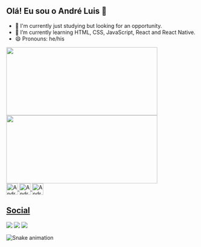 ## Olá! Eu sou o André Luis 👋

- 🔭 I'm currently just studying but looking for an opportunity.
- 🌱 I’m currently learning HTML, CSS, JavaScript, React and React Native.
- 😄 Pronouns: he/his

<div>
  <a href="https://github.com/delzinnr">
  <img height="180em" width="400em" src="https://github-readme-stats.vercel.app/api?username=delzinnr&show_icons=true&theme=midnight-purple"/>
  <img height="180em" width="400em" src="https://github-readme-stats.vercel.app/api/top-langs/?username=anuraghazra&layout=compact&theme=midnight-purple"/>
</div>

<div>
  <img align="center" alt="Andre-HTML" height="30" src="https://img.shields.io/badge/HTML5-E34F26?style=for-the-badge&logo=html5&logoColor=white">
  <img align="center" alt="Andre-CSS" height="30" src="https://img.shields.io/badge/CSS3-1572B6?style=for-the-badge&logo=css3&logoColor=white">
  <img align="center" alt="Andre-JavaScript" height="30" src="https://img.shields.io/badge/JavaScript-F7DF1E?style=for-the-badge&logo=javascript&logoColor=black">
  
</div>
 
## Social
<div>
  <a href="mailto:andreluisnr1@hotmail.com" target="_blank"><img src="https://img.shields.io/badge/Microsoft_Outlook-0078D4?style=for-the-badge&logo=microsoft-outlook&logoColor=white" target="_blank"></a>
  <a href="https://www.instagram.com/delzin_nr/" target="_blank"><img src="https://img.shields.io/badge/Instagram-E4405F?style=for-the-badge&logo=instagram&logoColor=white" target="_blank"></a>
  <a href="https://www.linkedin.com/in/andr%C3%A9-luis-nascimento-ribeiro-b524a81a9/" target="_blank"><img src="https://img.shields.io/badge/LinkedIn-0077B5?style=for-the-badge&logo=linkedin&logoColor=white" target="_blank"></a>
</div>
  
  ![Snake animation](https://github.com/delzinnr/delzinnr/blob/output/github-contribution-grid-snake.svg)

